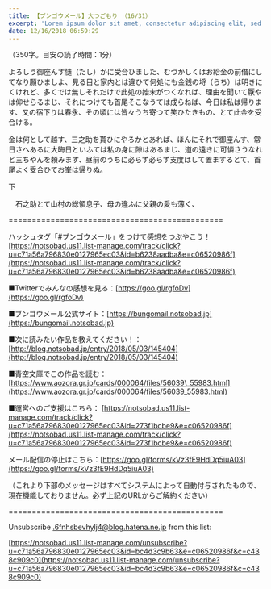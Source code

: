 ```yaml
---
title: 【ブンゴウメール】大つごもり （16/31）
excerpt: 'Lorem ipsum dolor sit amet, consectetur adipiscing elit, sed do eiusmod tempor incididunt ut labore et dolore magna aliqua. Praesent elementum facilisis leo vel fringilla est ullamcorper eget. At imperdiet dui accumsan sit amet nulla facilisi morbi tempus.'
date: 12/16/2018 06:59:29
---
```


（350字。目安の読了時間：1分）

よろしう御座んす慥（たし）かに受合ひました、むづかしくはお給金の前借にしてなり願ひましよ、見る目と家内とは違ひて何処にも金銭の埒（らち）は明きにくけれど、多くでは無しそれだけで此処の始末がつくなれば、理由を聞いて厭やは仰せらるまじ、それにつけても首尾そこなうては成らねば、今日は私は帰ります、又の宿下りは春永、その頃には皆々うち寄つて笑ひたきもの、とて此金を受合ける。

金は何として越す、三之助を貰ひにやろかとあれば、ほんにそれで御座んす、常日さへあるに大晦日といふては私の身に隙はあるまじ、道の遠きに可憐さうなれど三ちやんを頼みます、昼前のうちに必らず必らず支度はして置まするとて、首尾よく受合ひてお峯は帰りぬ。

下

　石之助とて山村の総領息子、母の違ふに父親の愛も薄く、

\==============================================

ハッシュタグ「#ブンゴウメール」をつけて感想をつぶやこう！ [https://notsobad.us11.list-manage.com/track/click?u=c71a56a796830e0127965ec03&id=b6238aadba&e=c06520986f](https://notsobad.us11.list-manage.com/track/click?u=c71a56a796830e0127965ec03&id=b6238aadba&e=c06520986f)

■Twitterでみんなの感想を見る：[https://goo.gl/rgfoDv](https://goo.gl/rgfoDv)

■ブンゴウメール公式サイト：[https://bungomail.notsobad.jp](https://bungomail.notsobad.jp)

■次に読みたい作品を教えてください！：[http://blog.notsobad.jp/entry/2018/05/03/145404](http://blog.notsobad.jp/entry/2018/05/03/145404)

■青空文庫でこの作品を読む：[https://www.aozora.gr.jp/cards/000064/files/56039\_55983.html](https://www.aozora.gr.jp/cards/000064/files/56039_55983.html)

■運営へのご支援はこちら： [https://notsobad.us11.list-manage.com/track/click?u=c71a56a796830e0127965ec03&id=273f1bcbe9&e=c06520986f](https://notsobad.us11.list-manage.com/track/click?u=c71a56a796830e0127965ec03&id=273f1bcbe9&e=c06520986f)

メール配信の停止はこちら：[https://goo.gl/forms/kVz3fE9HdDq5iuA03](https://goo.gl/forms/kVz3fE9HdDq5iuA03)

（これより下部のメッセージはすべてシステムによって自動付与されたもので、現在機能しておりません。必ず上記のURLからご解約ください）

\==============================================

Unsubscribe .6fnhsbevhylj4@blog.hatena.ne.jp from this list:

[https://notsobad.us11.list-manage.com/unsubscribe?u=c71a56a796830e0127965ec03&id=bc4d3c9b63&e=c06520986f&c=c438c909c0](https://notsobad.us11.list-manage.com/unsubscribe?u=c71a56a796830e0127965ec03&id=bc4d3c9b63&e=c06520986f&c=c438c909c0)